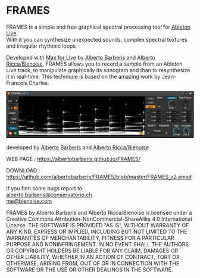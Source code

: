 # FRAMES

FRAMES is a simple and free graphical spectral processing tool for [Ableton Live](https://www.ableton.com/).  
With it you can synthesize unexpected sounds, complex spectral textures and irregular rhythmic loops.

Developed with [Max for Live](https://www.ableton.com/en/live/max-for-live/) by [Alberto Barberis](www.albertobarberis.it) and [Alberto Ricca/Bienoise](www.bienoise.com), FRAMES allows you to record a sample from an Ableton Live track, to manipulate graphically its sonogram and than to resynthesize it in real-time. This technique is based on the amazing work by Jean-Francois Charles.


![alt text](https://github.com/albertobarberis/FRAMES/blob/master/frames_v2_pic1.png)

developed by [Alberto Barberis](www.albertobarberis.it) and [Alberto Ricca/Bienoise](www.bienoise.com)

WEB PAGE : https://albertobarberis.github.io/FRAMES/

DOWNLOAD : https://github.com/albertobarberis/FRAMES/blob/master/FRAMES_v2.amxd

if you find some bugs report to  
alberto.barberis@conservatorio.ch  
me@bienoise.com

FRAMES by Alberto Barberis and Alberto Ricca/Bienoise is licensed under a Creative Commons Attribution-NonCommercial-ShareAlike 4.0 International License. THE SOFTWARE IS PROVIDED "AS IS", WITHOUT WARRANTY OF ANY KIND, EXPRESS OR IMPLIED, INCLUDING BUT NOT LIMITED TO THE WARRANTIES OF MERCHANTABILITY, FITNESS FOR A PARTICULAR PURPOSE AND NONINFRINGEMENT. IN NO EVENT SHALL THE AUTHORS OR COPYRIGHT HOLDERS BE LIABLE FOR ANY CLAIM, DAMAGES OR OTHER LIABILITY, WHETHER IN AN ACTION OF CONTRACT, TORT OR OTHERWISE, ARISING FROM, OUT OF OR IN CONNECTION WITH THE SOFTWARE OR THE USE OR OTHER DEALINGS IN THE SOFTWARE.

